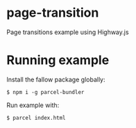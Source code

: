 # page-transition
Page transitions example using Highway.js

# Running example
Install the fallow package globally:

`$ npm i -g parcel-bundler`

Run example with:

`$ parcel index.html`

